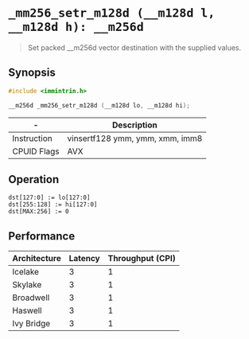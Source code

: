 `_mm256_setr_m128d (__m128d l, __m128d h): __m256d`
===================================================

> Set packed __m256d vector destination with the supplied values.

## Synopsis

```c
#include <immintrin.h>

__m256d _mm256_setr_m128d (__m128d lo, __m128d hi);
```

| -           | Description                     |
| ----------- | ------------------------------- |
| Instruction | vinsertf128 ymm, ymm, xmm, imm8 |
| CPUID Flags | AVX                             |

## Operation

```
dst[127:0] := lo[127:0]
dst[255:128] := hi[127:0]
dst[MAX:256] := 0
```

## Performance

| Architecture | Latency | Throughput (CPI) |
| ------------ | ------- | ---------------- |
| Icelake      | 3       | 1                |
| Skylake      | 3       | 1                |
| Broadwell    | 3       | 1                |
| Haswell      | 3       | 1                |
| Ivy Bridge   | 3       | 1                |
